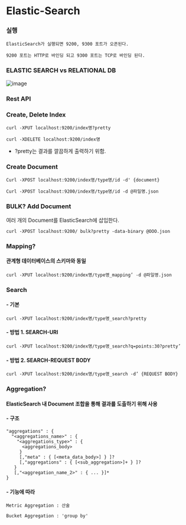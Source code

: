 # Elastic-Search

### 실행 
```
ElasticSearch가 실행되면 9200, 9300 포트가 오픈된다.

9200 포트는 HTTP로 바인딩 되고 9300 포트는 TCP로 바인딩 된다.
```
### ELASTIC SEARCH vs RELATIONAL DB

![image](https://user-images.githubusercontent.com/55612222/108634230-0155b580-74bc-11eb-8661-ee7f11169f54.png)

### Rest API

### Create, Delete Index

```
curl -XPUT localhost:9200/index명?pretty

curl -XDELETE localhost:9200/index명
```
- ?pretty는 결과를 깔끔하게 출력하기 위함.

### Create Document

```
Curl -XPOST localhost:9200/index명/type명/id -d' {document}

Curl -XPOST localhost:9200/index명/type명/id -d @파일명.json
```
  
### BULK? Add Document
여러 개의 Document를 ElasticSearch에 삽입한다.
```
curl -XPOST localhost:9200/ bulk?pretty -data-binary @OOO.json
```

### Mapping? 
#### 관계형 데이터베이스의 스키마와 동일
```
curl -XPUT localhost:9200/index명/type명_mapping’ -d @파일명.json
```
### Search
#### - 기본
```
curl -XPUT localhost:9200/index명/type명_search?pretty
```
#### - 방법 1. SEARCH-URI
```
curl -XPUT localhost:9200/index명/type명_search?q=points:30?pretty’
```
#### - 방법 2. SEARCH-REQUEST BODY
```
curl -XPUT localhost:9200/index명/type명_search -d’ {REQUEST BODY}
```
### Aggregation? 
#### ElasticSearch 내 Document 조합을 통해 결과를 도출하기 위해 사용
#### - 구조
```
"aggregations" : {
  "<aggregations_name>" : {
    "<aggregations_type>" : {
      <aggregations_body>
     }
     [,"meta" : { [<meta_data_body>] } ]?
     [,"aggregations" : { [<sub_aggregation>]+ } ]?
   }
   [,"<aggregation_name_2>" : { ... }]*
}
```
#### - 기능에 따라 
```
Metric Aggregation : 산술

Bucket Aggregation : 'group by'
```

